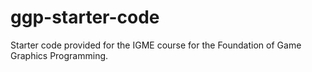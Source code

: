 # ggp-starter-code
Starter code provided for the IGME course for the Foundation of Game Graphics Programming.
